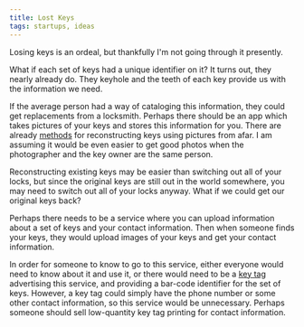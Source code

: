 ```yaml
---
title: Lost Keys
tags: startups, ideas
---
```


Losing keys is an ordeal, but thankfully I'm not going through it presently.

What if each set of keys had a unique identifier on it? It turns out, they nearly already do. They keyhole and the teeth of each key provide us with the information we need.

If the average person had a way of cataloging this information, they could get replacements from a locksmith. Perhaps there should be an app which takes pictures of your keys and stores this information for you. There are already [methods](http://vision.ucsd.edu/~blaxton/pagePapers/laxton_wang_savage_ccs2008.pdf) for reconstructing keys using pictures from afar. I am assuming it would be even easier to get good photos when the photographer and the key owner are the same person.

Reconstructing existing keys may be easier than switching out all of your locks, but since the original keys are still out in the world somewhere, you may need to switch out all of your locks anyway. What if we could get our original keys back?

Perhaps there needs to be a service where you can upload information about a set of keys and your contact information. Then when someone finds your keys, they would upload images of your keys and get your contact information.

In order for someone to know to go to this service, either everyone would need to know about it and use it, or there would need to be a [key tag](http://www.plastickeytag.com/) advertising this service, and providing a bar-code identifier for the set of keys. However, a key tag could simply have the phone number or some other contact information, so this service would be unnecessary. Perhaps someone should sell low-quantity key tag printing for contact information.
